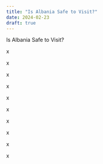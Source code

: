 ```yaml
---
title: "Is Albania Safe to Visit?"
date: 2024-02-23
draft: true
---
```


Is Albania Safe to Visit?

<!--more--> x

x

x

x

x

x

x

x

x

x
